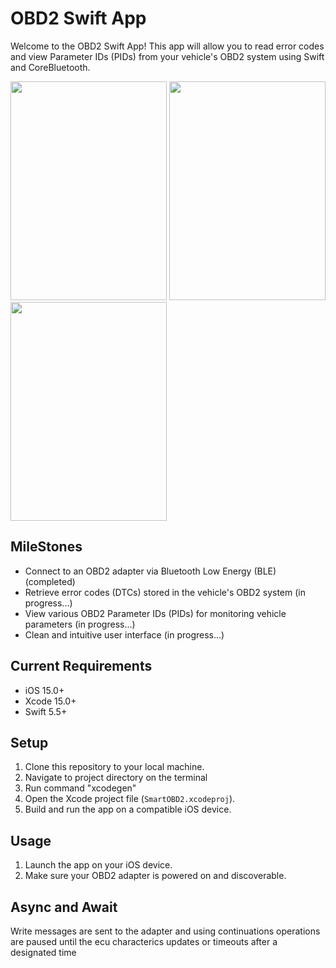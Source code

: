 # OBD2 Swift App

Welcome to the OBD2 Swift App! This app will allow you to read error codes and view Parameter IDs (PIDs) from your vehicle's OBD2 system using Swift and CoreBluetooth.

<img src="https://github.com/kkonteh97/SmartOBD2/assets/55326260/3449cc92-82eb-4dc5-a31d-a7008758740e" height="350" width="250" >
<img src="https://github.com/kkonteh97/SmartOBD2/assets/55326260/52dbd5d4-261c-43da-9e74-69b3bca8b01d" height="350" width="250" >
<img src="https://github.com/kkonteh97/SmartOBD2/assets/55326260/f3dd2720-f4c9-40ed-a197-4b44e5afe3a7" height="350" width="250" >


## MileStones

- Connect to an OBD2 adapter via Bluetooth Low Energy (BLE) (completed)
- Retrieve error codes (DTCs) stored in the vehicle's OBD2 system (in progress...)
- View various OBD2 Parameter IDs (PIDs) for monitoring vehicle parameters (in progress...)
- Clean and intuitive user interface (in progress...)

## Current Requirements

- iOS 15.0+
- Xcode 15.0+
- Swift 5.5+

## Setup

1. Clone this repository to your local machine.
2. Navigate to project directory on the terminal
3. Run command "xcodegen"
4. Open the Xcode project file (`SmartOBD2.xcodeproj`).
5. Build and run the app on a compatible iOS device.

## Usage

1. Launch the app on your iOS device.
2. Make sure your OBD2 adapter is powered on and discoverable.


## Async and Await

Write messages are sent to the adapter and using continuations operations are paused until the ecu characterics updates or timeouts after a designated time

